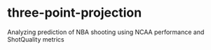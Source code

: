 # three-point-projection
Analyzing prediction of NBA shooting using NCAA performance and ShotQuality metrics

